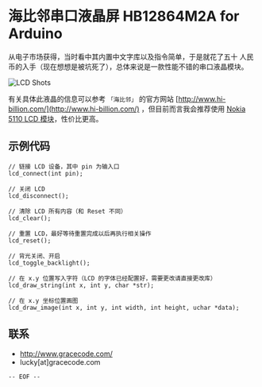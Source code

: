 # 海比邻串口液晶屏 HB12864M2A for Arduino

从电子市场获得，当时看中其内置中文字库以及指令简单，于是就花了五十 人民币的入手（现在想想是被坑死了），总体来说是一款性能不错的串口液晶模块。

![LCD Shots](http://pic.yupoo.com/feelinglucky/DYROulD0/medish.jpg)

有关具体此液晶的信息可以参考 ```「海比邻」``` 的官方网站 [http://www.hi-billion.com/](http://www.hi-billion.com/) ，但目前而言我会推荐使用 [Nokia 5110 LCD 模块](https://github.com/feelinglucky/Nokia5110)，性价比更高。


## 示例代码

    // 链接 LCD 设备，其中 pin 为输入口
    lcd_connect(int pin);

    // 关闭 LCD
    lcd_disconnect();

    // 清除 LCD 所有内容（和 Reset 不同）
    lcd_clear();

    // 重置 LCD，最好等待重置完成以后再执行相关操作
    lcd_reset();

    // 背光关闭、开启
    lcd_toggle_backlight();

    // 在 x.y 位置写入字符（LCD 的字体已经配置好，需要更改请直接更改库）
    lcd_draw_string(int x, int y, char *str);

    // 在 x.y 坐标位置画图
    lcd_draw_image(int x, int y, int width, int height, uchar *data);

## 联系

* http://www.gracecode.com/
* lucky[at]gracecode.com

```-- EOF --```

